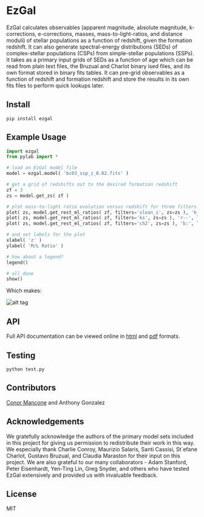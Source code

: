 # EzGal

EzGal calculates observables (apparent magnitude, absolute magnitude, k-corrections, e-corrections, masses, mass-to-light-ratios, and distance moduli) of stellar populations as a function of redshift, given the formation redshift.  It can also generate spectral-energy distributions (SEDs) of complex-stellar populations (CSPs) from simple-stellar populations (SSPs).  It takes as a primary input grids of SEDs as a function of age which can be read from plain text files, the Bruzual and Charlot binary ised files, and its own format stored in binary fits tables.  It can pre-grid observables as a function of redshift and formation redshift and store the results in its own fits files to perform quick lookups later.

## Install

```
pip install ezgal
```

## Example Usage

```py
import ezgal
from pylab import *

# load an EzGal model file
model = ezgal.model( 'bc03_ssp_z_0.02.fits' )

# get a grid of redshifts out to the desired formation redshift
zf = 3
zs = model.get_zs( zf )

# plot mass-to-light ratio evolution versus redshift for three filters
plot( zs, model.get_rest_ml_ratios( zf, filters='sloan_i', zs=zs ), 'k-', label='Sloan i' )
plot( zs, model.get_rest_ml_ratios( zf, filters='ks', zs=zs ), 'r--', label='2MASS Ks' )
plot( zs, model.get_rest_ml_ratios( zf, filters='ch2', zs=zs ), 'b:', label='IRAC ch2' )

# and set labels for the plot
xlabel( 'z' )
ylabel( 'M/L Ratio' )

# how about a legend?
legend()

# all done
show()
```

Which makes:

![alt tag](http://www.baryons.org/ezgal/z_ml.png)

## API

Full API documentation can be viewed online in [html](http://www.baryons.org/ezgal/manual/) and [pdf](http://www.baryons.org/ezgal/manual.pdf) formats.

## Testing

```
python test.py
```

## Contributors

[Conor Mancone](https://github.com/cmancone/) and Anthony Gonzalez

## Acknowledgements

We gratefully acknowledge the authors of the primary model sets included in this project for giving us permission to redistribute their work in this way. We especially thank Charlie Conroy, Maurizio Salaris, Santi Cassisi, St´efane Charlot, Gustavo Bruzual, and Claudia Maraston for their input on this project. We are also grateful to our many collaborators - Adam Stanford, Peter Eisenhardt, Yen-Ting Lin, Greg Snyder, and others who have tested EzGal extensively and provided us with invaluable feedback.

## License

MIT